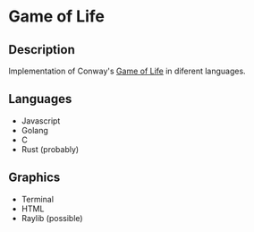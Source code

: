 # Game of Life

## Description

Implementation of Conway's [Game of Life](https://en.wikipedia.org/wiki/Conway%27s_Game_of_Life) in diferent languages.

## Languages

- Javascript
- Golang
- C
- Rust (probably)

## Graphics

- Terminal
- HTML
- Raylib (possible)

